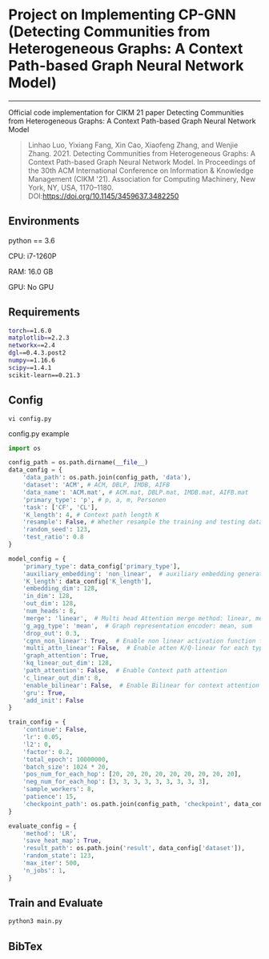 # Project on Implementing CP-GNN (Detecting Communities from Heterogeneous Graphs: A Context Path-based Graph Neural Network Model)

----

Official code implementation for CIKM 21 paper Detecting Communities from Heterogeneous Graphs: A Context Path-based Graph Neural Network Model

> Linhao Luo, Yixiang Fang, Xin Cao, Xiaofeng Zhang, and Wenjie Zhang. 2021. Detecting Communities from Heterogeneous Graphs: A Context Path-based Graph Neural Network Model. In Proceedings of the 30th ACM International Conference on Information & Knowledge Management (CIKM '21). Association for Computing Machinery, New York, NY, USA, 1170–1180. DOI:https://doi.org/10.1145/3459637.3482250

## Environments

python == 3.6

CPU: i7-1260P 

RAM: 16.0 GB

GPU: No GPU 



## Requirements

```bash
torch==1.6.0
matplotlib==2.2.3
networkx==2.4
dgl==0.4.3.post2
numpy==1.16.6
scipy==1.4.1
scikit-learn==0.21.3
```

## Config

```
vi config.py
```
config.py example

```python
import os

config_path = os.path.dirname(__file__)
data_config = {
    'data_path': os.path.join(config_path, 'data'),
    'dataset': 'ACM', # ACM, DBLP, IMDB, AIFB
    'data_name': 'ACM.mat', # ACM.mat, DBLP.mat, IMDB.mat, AIFB.mat
    'primary_type': 'p', # p, a, m, Personen
    'task': ['CF', 'CL'],
    'K_length': 4, # Context path length K
    'resample': False, # Whether resample the training and testing dataset
    'random_seed': 123,
    'test_ratio': 0.8
}

model_config = {
    'primary_type': data_config['primary_type'],
    'auxiliary_embedding': 'non_linear',  # auxiliary embedding generating method: non_linear, linear, emb
    'K_length': data_config['K_length'],
    'embedding_dim': 128,
    'in_dim': 128,
    'out_dim': 128,
    'num_heads': 8,
    'merge': 'linear',  # Multi head Attention merge method: linear, mean, stack
    'g_agg_type': 'mean',  # Graph representation encoder: mean, sum
    'drop_out': 0.3,
    'cgnn_non_linear': True,  # Enable non linear activation function for CGNN
    'multi_attn_linear': False,  # Enable atten K/Q-linear for each type
    'graph_attention': True,
    'kq_linear_out_dim': 128,
    'path_attention': False,  # Enable Context path attention
    'c_linear_out_dim': 8,
    'enable_bilinear': False,  # Enable Bilinear for context attention
    'gru': True,
    'add_init': False
}

train_config = {
    'continue': False,
    'lr': 0.05,
    'l2': 0,
    'factor': 0.2,
    'total_epoch': 10000000,
    'batch_size': 1024 * 20,
    'pos_num_for_each_hop': [20, 20, 20, 20, 20, 20, 20, 20, 20],
    'neg_num_for_each_hop': [3, 3, 3, 3, 3, 3, 3, 3, 3],
    'sample_workers': 8,
    'patience': 15,
    'checkpoint_path': os.path.join(config_path, 'checkpoint', data_config['dataset'])
}

evaluate_config = {
    'method': 'LR',
    'save_heat_map': True,
    'result_path': os.path.join('result', data_config['dataset']),
    'random_state': 123,
    'max_iter': 500,
    'n_jobs': 1,
}
```

## Train and Evaluate
``` bash
python3 main.py
```

## BibTex

